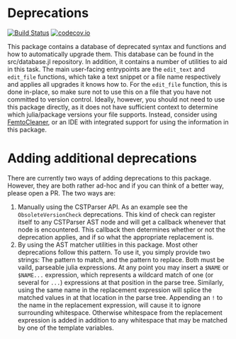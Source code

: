 # Deprecations

[![Build Status](https://travis-ci.org/Keno/Deprecations.jl.svg?branch=master)](https://travis-ci.org/Keno/Deprecations.jl)
[![codecov.io](http://codecov.io/github/Keno/Deprecations.jl/coverage.svg?branch=master)](http://codecov.io/github/Keno/Deprecations.jl?branch=master)

This package contains a database of deprecated syntax and functions and how to automatically upgrade them. This database can be found in the src/database.jl
repository. In addition, it contains a number of utilities to aid in this task. The main user-facing entrypoints are the
`edit_text` and `edit_file` functions, which take a text snippet or a file name respectively and applies all upgrades it knows how to.
For the `edit_file` function, this is done in-place, so make sure not to use this on a file that you have not committed to version control.
Ideally, however, you should not need to use this package directly, as it does not have sufficient context to determine which julia/package versions
your file supports. Instead, consider using [FemtoCleaner](https://github.com/Keno/FemtoCleaner.jl), or an IDE with integrated support for using
the information in this package.

# Adding additional deprecations

There are currently two ways of adding deprecations to this package. However, they are both rather ad-hoc and if
you can think of a better way, please open a PR. The two ways are:

1. Manually using the CSTParser API. As an example see the `ObsoleteVersionCheck` deprecations. This kind of check
   can register itself to any CSTParser AST node and will get a callback whenever that node is encountered. This
   callback then determines whether or not the deprecation applies, and if so what the appropriate replacement is.
2. By using the AST matcher utilities in this package. Most other deprecations follow this pattern. To use it, you simply
   provide two strings: The pattern to match, and the pattern to replace. Both must be vaild, parseable julia expressions.
   At any point you may insert a `$NAME` or `$NAME...` expression, which represents a wildcard match of one (or several for `...`)
   expressions at that position in the parse tree. Similarly, using the same name in the replacement expression will splice
   the matched values in at that location in the parse tree. Appending an `!` to the name in the replacement expression,
   will cause it to ignore surrounding whitespace. Otherwise whitespace from the replacement expression is added in addition
   to any whitespace that may be matched by one of the template variables.